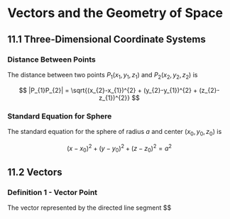 # Vectors and the Geometry of Space

## 11.1 Three-Dimensional Coordinate Systems

### Distance Between Points

The distance between two points $P_{1}(x_{1}, y_{1}, z_{1})$ and $P_{2}(x_{2}, y_{2}, z_{2})$ is

$$
|P_{1}P_{2}| = \sqrt{(x_{2}-x_{1})^{2} + (y_{2}-y_{1})^{2} + (z_{2}-z_{1})^{2}}
$$

### Standard Equation for Sphere

The standard equation for the sphere of radius $a$ and center $(x_{0},y_{0},z_{0})$ is

$$
(x-x_{0})^{2} + (y-y_{0})^{2} + (z-z_{0})^{2} = a^{2}
$$

## 11.2 Vectors

### Definition 1 - Vector Point

The vector represented by the directed line segment $$
